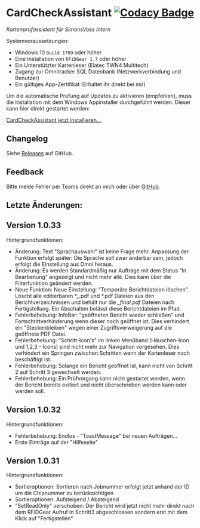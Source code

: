 ﻿# CardCheckAssistant [![Codacy Badge](https://app.codacy.com/project/badge/Grade/f219c0fa9a484f4580085734c97cba85)](https://app.codacy.com/gh/c3rebro/CardCheckAssistant/dashboard?utm_source=gh&utm_medium=referral&utm_content=&utm_campaign=Badge_grade)

*Kartenprüfassistent für SimonsVoss Intern*

Systemvoraussetzungen:
- Windows 10 `Build 1709` oder höher
- Eine Installation von `RFiDGear 1.7` oder höher
- Ein Unterstützter Kartenleser (Elatec TWN4 Multitech)
- Zugang zur Omnitracker SQL Datenbank (Netzwerkverbindung und Benutzer)
- Ein gültiges App-Zertifikat (Erhaltet ihr direkt bei mir)

Um die automatische Prüfung auf Updates zu aktivieren (empfohlen), muss die Installation mit dem Windows Appinstaller durchgeführt werden. Dieser kann hier direkt gestartet werden: 

[CardCheckAssistant jetzt installieren...](https://github.com/c3rebro/CardCheckAssistant/releases/latest/download/CardCheckAssistant_x64.appinstaller)

## Changelog

Siehe [Releases](https://github.com/c3rebro/CardCheckAssistant/releases) auf GitHub.

## Feedback

Bitte melde Fehler per Teams direkt an mich oder über [GitHub](https://github.com/c3rebro/CardCheckAssistant/issues).

## Letzte Änderungen:

Version 1.0.33
-----------------------------------------------------------------
Hintergrundfunktionen:
  + Änderung: Text "Sprachauswahl" ist keine Frage mehr. Anpassung der Funktion erfolgt später: Die Sprache soll zwar änderbar sein, jedoch erfolgt die Einstellung aus Omni heraus.
  + Änderung: Es werden Standardmäßig nur Aufträge mit dem Status "In Bearbeitung" angezeigt und nicht mehr alle. Dies kann über die Filterfunktion geändert werden.
  + Neue Funktion: Neue Einstellung: "Temporäre Berichtdateien löschen". Löscht alle editierbaren *_.pdf und *.pdf Dateien aus den Berichtverzeichnissen und behält nur die *_final.pdf* Dateien nach Fertigstellung. Ein Abschalten belässt diese Berichtdateien im Pfad.
  + Fehlerbehebung: InfoBar: "geöffneten Bericht wieder schließen" und Fortschrittverhinderung wenn dieser noch geöffnet ist. Dies verhindert ein "Steckenbleiben" wegen einer Zugriffsverweigerung auf die geöffnete PDF Datei.
  + Fehlerbehebung: "Schritt-Icon's" im linken Menüband (Häuschen-Icon und 1,2,3 - Icons) sind nicht mehr zur Navigation vorgesehen. Dies verhindert ein Springen zwischen Schritten wenn der Kartenleser noch beschäftigt ist.
  + Fehlerbehebung: Solange ein Bericht geöffnet ist, kann nicht von Schritt 2 auf Schritt 3 gewechselt werden. 
  + Fehlerbehebung: Ein Prüfvorgang kann nicht gestartet werden, wenn der Bericht bereits exitiert und nicht überschrieben werden kann oder werden soll.

Version 1.0.32
-----------------------------------------------------------------
Hintergrundfunktionen:
  + Fehlerbehebung: Endlos - "ToastMessage" bei neuen Aufträgen...
  + Erste Einträge auf der "Hilfeseite"

Version 1.0.31
-----------------------------------------------------------------
Hintergrundfunktionen:
  + Sortieroptionen: Sortieren nach Jobnummer erfolgt jetzt anhand der ID um die Chipnummer zu berücksichtigen
  + Sortieroptionen: Aufsteigend / Absteigend
  + "SetReadOnly" verschoben: Der Bericht wird jetzt nicht mehr direkt nach dem RFiDGear Aufruf in Schritt3 abgeschlossen sondern erst mit dem Klick auf "Fertigstellen"